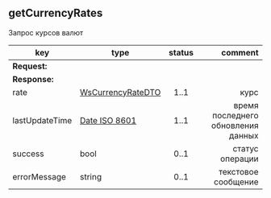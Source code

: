 ## getCurrencyRates

Запрос курсов валют

key | type | status | comment
--- | ---- | :----: | ---:
**Request:** | | |
**Response:** | | |
rate | [WsCurrencyRateDTO](#wscurrencyratedto) | 1..1 | курс
lastUpdateTime | [Date ISO 8601](https://ru.wikipedia.org/wiki/ISO_8601) | 1..1 | время последнего обновления данных
sucсess | bool | 0..1 | статус операции
errorMessage | string | 0..1 | текстовое сообщение
